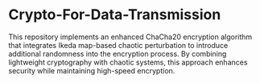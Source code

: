 # Crypto-For-Data-Transmission
This repository implements an enhanced ChaCha20 encryption algorithm that integrates Ikeda map-based chaotic perturbation to introduce additional randomness into the encryption process. By combining lightweight cryptography with chaotic systems, this approach enhances security while maintaining high-speed encryption.
